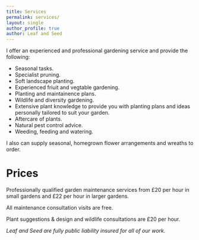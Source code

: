 ```yaml
---
title: Services
permalink: services/
layout: single
author_profile: true
author: Leaf and Seed
---
```

I offer an experienced and professional gardening service and provide the following:

  * Seasonal tasks.
  * Specialist pruning.
  * Soft landscape planting.
  * Experienced friuit and vegtable gardening.
  * Planting and maintainence plans.
  * Wildlife and diversity gardening.
  * Extensive plant knowledge to provide you with planting plans and ideas personally tailored to suit your garden.
  * Aftercare of plants.
  * Natural pest control advice.
  * Weeding, feeding and watering.

I also can supply seasonal, homegrown flower arrangements and wreaths to order.

# Prices
Professionally qualified garden maintenance services from £20 per hour in small gardens and £22 per hour in larger gardens.

All maintenance consultation visits are free.

Plant suggestions & design and wildlife consultations are £20 per hour.

*Leaf and Seed are fully public liability insured for all of our work.*

